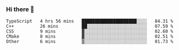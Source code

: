 ### Hi there 👋

<!--START_SECTION:waka-->

```text
TypeScript   4 hrs 56 mins   █████████████████████░░░░   84.31 %
C++          26 mins         ██░░░░░░░░░░░░░░░░░░░░░░░   07.59 %
CSS          9 mins          ▓░░░░░░░░░░░░░░░░░░░░░░░░   02.60 %
CMake        8 mins          ▓░░░░░░░░░░░░░░░░░░░░░░░░   02.51 %
Other        6 mins          ▒░░░░░░░░░░░░░░░░░░░░░░░░   01.73 %
```

<!--END_SECTION:waka-->
